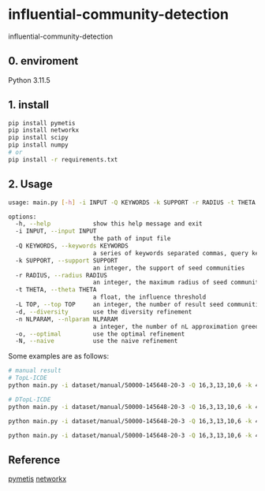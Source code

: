 # influential-community-detection

influential-community-detection

## 0. enviroment

Python 3.11.5

## 1. install

```bash
pip install pymetis
pip install networkx
pip install scipy
pip install numpy
# or
pip install -r requirements.txt
```

## 2. Usage

```bash
usage: main.py [-h] -i INPUT -Q KEYWORDS -k SUPPORT -r RADIUS -t THETA -L TOP [-d] [-n NLPARAM] [-o] [-N]

options:
  -h, --help            show this help message and exit
  -i INPUT, --input INPUT
                        the path of input file
  -Q KEYWORDS, --keywords KEYWORDS
                        a series of keywords separated commas, query keywords
  -k SUPPORT, --support SUPPORT
                        an integer, the support of seed communities
  -r RADIUS, --radius RADIUS
                        an integer, the maximum radius of seed communities
  -t THETA, --theta THETA
                        a float, the influence threshold
  -L TOP, --top TOP     an integer, the number of result seed communities
  -d, --diversity       use the diversity refinement
  -n NLPARAM, --nlparam NLPARAM
                        a integer, the number of nL approximation greedy algorithm
  -o, --optimal         use the optimal refinement
  -N, --naive           use the naive refinement
```

Some examples are as follows:

```bash
# manual result
# TopL-ICDE
python main.py -i dataset/manual/50000-145648-20-3 -Q 16,3,13,10,6 -k 4 -r 2 -t 0.2 -L 5

# DTopL-ICDE
python main.py -i dataset/manual/50000-145648-20-3 -Q 16,3,13,10,6 -k 4 -r 2 -t 0.2 -L 5 -d -n 5

python main.py -i dataset/manual/50000-145648-20-3 -Q 16,3,13,10,6 -k 4 -r 2 -t 0.2 -L 5 -N -n 5

python main.py -i dataset/manual/50000-145648-20-3 -Q 16,3,13,10,6 -k 4 -r 2 -t 0.2 -L 5 -o -n 5

```

## Reference

[pymetis](https://github.com/inducer/pymetis)
[networkx](https://networkx.org/)
